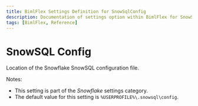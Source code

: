 ```yaml
---
title: BimlFlex Settings Definition for SnowSqlConfig
description: Documentation of settings option within BimlFlex for SnowSqlConfig
tags: [BimlFlex, Reference]
---
```


# SnowSQL Config

Location of the Snowflake SnowSQL configuration file.

Notes:

* This setting is part of the *Snowflake* settings category.
* The default value for this setting is `%USERPROFILE%\.snowsql\config`.
